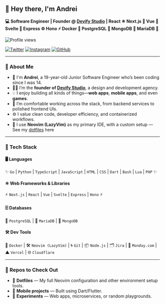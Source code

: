 ## 👋 Hey there, I'm Andrei

**💻 Software Engineer | Founder @ [Devify Studio](https://devify.studio) | React ⚛️ Next.js 🚀 Vue 🔷 Svelte 🔶 Express ⚙️ Hono ⚡ Docker 🐳 PostgreSQL 🐘 MongoDB 🍃 MariaDB 🔧**

<p align="left">
  <img src="https://komarev.com/ghpvc/?username=itzcodex24&style=for-the-badge&color=blue" alt="Profile views" />
</p>

[![Twitter](https://img.shields.io/badge/Twitter-1DA1F2?style=for-the-badge&logo=twitter&logoColor=white)](https://x.com/itzcodex24)
[![Instagram](https://img.shields.io/badge/Instagram-E4405F?style=for-the-badge&logo=instagram&logoColor=white)](https://instagram.com/andreic.06)
[![GitHub](https://img.shields.io/badge/GitHub-100000?style=for-the-badge&logo=github&logoColor=white)](https://github.com/itzcodex24)

---

### 🧠 About Me

- 🧒 I'm **Andrei**, a 19-year-old Junior Software Engineer who’s been coding since I was 14.
- 🧑‍💼 I’m the **founder of [Devify Studio](https://devify.studio)**, a design and development agency.
- 💡 I enjoy building all kinds of things—**web apps**, **mobile apps**, and even **games**.
- 🧰 I’m comfortable working across the stack, from backend services to polished frontend UIs.
- ⚙️ I value clean code, developer efficiency, and containerized workflows.
- 🔧 I use **Neovim (LazyVim)** as my primary IDE, with a custom setup — See my [dotfiles](https://github.com/itzcodex24/dotfiles) here

---

### 🧰 Tech Stack

#### 🖥️ Languages
✨ `Go` | `Python` | `TypeScript` | `JavaScript` | `HTML` | `CSS` | `Dart` | `Bash` | `Lua` | `PHP` ✨

#### ⚛️ Web Frameworks & Libraries
⚡ `Next.js` | `React` | `Vue` | `Svelte` | `Express` | `Hono` ⚡

#### 🗄️ Databases
🐘 `PostgreSQL` | 🧁 `MariaDB` | 🍃 `MongoDB`

#### 🛠️ Dev Tools
🔧 `Docker` | 🛠️ `Neovim (LazyVim)` | 🌀 `Git` | 📦 `Node.js` | 🗂️ `Jira` | 🧾 `Monday.com` | ▲ `Vercel` | 🌐 `Cloudflare`

---

### 📂 Repos to Check Out

- 🔧 **Dotfiles** — My full Neovim configuration and other environment setup tools.
- 📱 **Mobile projects** — Built using Dart/Flutter.
- 🧪 **Experiments** — Web apps, microservices, or random playgrounds.
